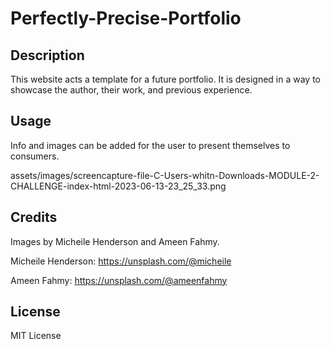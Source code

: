 # Perfectly-Precise-Portfolio

## Description

This website acts a template for a future portfolio. It is designed in a way to showcase the author, their work, and previous experience. 

## Usage

Info and images can be added for the user to present themselves to consumers.

assets/images/screencapture-file-C-Users-whitn-Downloads-MODULE-2-CHALLENGE-index-html-2023-06-13-23_25_33.png
    
## Credits

Images by Micheile Henderson and Ameen Fahmy.

Micheile Henderson: https://unsplash.com/@micheile

Ameen Fahmy: https://unsplash.com/@ameenfahmy

## License

MIT License
